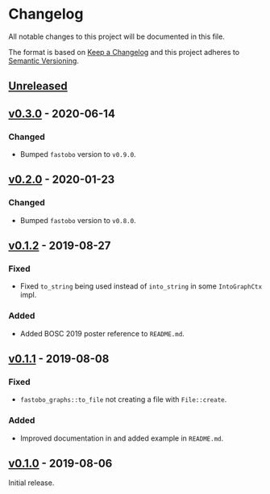 # Changelog
All notable changes to this project will be documented in this file.

The format is based on [Keep a Changelog](http://keepachangelog.com/en/1.0.0/)
and this project adheres to [Semantic Versioning](http://semver.org/spec/v2.0.0.html).


## [Unreleased]

[Unreleased]: https://github.com/fastobo/fastobo-graphs/compare/v0.3.0...HEAD


## [v0.3.0] - 2020-06-14

[v0.3.0]: https://github.com/fastobo/fastobo-graphs/compare/v0.2.0...v0.3.0

### Changed
- Bumped `fastobo` version to `v0.9.0`.


## [v0.2.0] - 2020-01-23

[v0.2.0]: https://github.com/fastobo/fastobo-graphs/compare/v0.1.2...v0.2.0

### Changed
- Bumped `fastobo` version to `v0.8.0`.


## [v0.1.2] - 2019-08-27

[v0.1.2]: https://github.com/fastobo/fastobo-graphs/compare/v0.1.1...v0.1.2

### Fixed
- Fixed `to_string` being used instead of `into_string` in some `IntoGraphCtx` impl.

### Added
- Added BOSC 2019 poster reference to `README.md`.


## [v0.1.1] - 2019-08-08

[v0.1.1]: https://github.com/fastobo/fastobo-graphs/compare/v0.1.0...v0.1.1

### Fixed
- `fastobo_graphs::to_file` not creating a file with `File::create`.

### Added
- Improved documentation in and added example in `README.md`.


## [v0.1.0] - 2019-08-06

[v0.1.0]: https://github.com/fastobo/fastobo-graphs/compare/a3d5dff...v0.1.0

Initial release.

